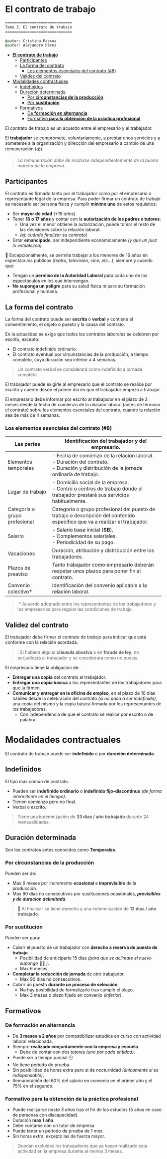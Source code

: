 
# **El contrato de trabajo**

```cmd
==============================
Tema 3. El contrato de trabajo
============================== 

@autor: Cristina Pascua
@autor: Alejandro Pérez
 ```

- [**El contrato de trabajo**](#el-contrato-de-trabajo)
  - [Participantes](#participantes)
  - [La forma del contrato](#la-forma-del-contrato)
    - [Los elementos esenciales del contrato (#8)](#los-elementos-esenciales-del-contrato-8)
  - [Validez del contrato](#validez-del-contrato)
- [Modalidades contractuales](#modalidades-contractuales)
  - [Indefinidos](#indefinidos)
  - [Duración determinada](#duración-determinada)
    - [Por **circunstancias de la producción**](#por-circunstancias-de-la-producción)
    - [Por **sustitución**](#por-sustitución)
  - [Formativos](#formativos)
    - [De **formación en alternancia**](#de-formación-en-alternancia)
    - [Formativo **para la obtención de la práctica profesional**](#formativo-para-la-obtención-de-la-práctica-profesional)

El contrato de trabajo es un acuerdo entre el empresario y el trabajador.

El **trabajador** se compromete, voluntariamente, a prestar unos servicios y a someterse a la organización y dirección del empresario a cambio de una remuneración (💰).

> *La remuneración debe de recibirse independientemente de la buena marcha de la empresa.*

## Participantes

El contrato es firmado tanto por el trabajador como por el empresario o representante legal de la empresa. Para poder firmar un contrato de trabajo es necesario ser persona física y cumplir **mínimo uno** de estos requisitos:

- Ser **mayor de edad** *(+18 años)*.
- Tener **16 o 17 años** y contar con la **autorización de los padres o tutores**:
  - Una vez el menor obtiene la autorización, puede tomar el resto de las decisiones sobre la relación laboral.
  - *(ej: cuándo finalizar su contrato)*
- Estar **emancipado**, ser independiente económicamente *(y que un juez lo establezca)*.

💬 Excepcionalmente, se permite trabajar a los menores de 16 años en espectáculos públicos *(teatro, televisión, cine, etc...)*, siempre y cuando que:

- Tengan un **permiso de la Autoridad Laboral** para cada uno de los espectáculos en los que intervengan.
- **No suponga un peligro** para su salud física ni para su formación profesional y humana.

## La forma del contrato

La forma del contrato puede ser **escrita** o **verbal** y contiene el consentimiento, el objeto o puesto y la causa del contrato.

En la actualidad se exige que todos los contratos laborales se celebren por escrito, excepto:

- El contrato indefinido ordinario.
- El contrato eventual por circunstancias de la producción, a tiempo completo, cuya duración sea inferior a 4 semanas.

> Un contrato verbal se considerará como indefinido a jornada completa.

El trabajador puede exigirle al empresario que el contrato se realice por escrito y cuente desde el primer día en que el trabajador empezó a trabajar.

El empresario debe informar por escrito al trabajador en el plazo de 2 meses desde la fecha de comienzo de la relación laboral (antes de terminar el contrato) sobre los elementos esenciales del contrato, cuando la relación sea de más de 4 semanas.

### Los elementos esenciales del contrato (#8)

| Las partes                    | Identificación del trabajador y del empresario.                                                                                              |
| ----------------------------- | -------------------------------------------------------------------------------------------------------------------------------------------- |
| Elementos temporales          | - Fecha de comienzo de la relación laboral. <br> - Duración del contrato. <br> - Duración y distribución de la jornada ordinaria de trabajo. |
| Lugar de trabajo              | - Domicilio social de la empresa. <br> - Centro o centros de trabajo donde el trabajador prestará sus servicios habitualmente.               |
| Categoría o grupo profesional | Categoría o grupo profesional del puesto de trabajo o descripción del contenido específico que va a realizar el trabajador.                  |
| Salario                       | - Salario base inicial (**SB**). <br> - Complementos salariales. <br> - Periodicidad de su pago.                                             |
| Vacaciones                    | Duración, atribución y distribución entre los trabajadores.                                                                                  |
| Plazos de preaviso            | Tanto trabajador como empresario deberán respetar unos plazos para poner fin al contrato.                                                    |
| Convenio colectivo*           | Identificación del convenio aplicable a la relación laboral.                                                                                 |

> .* Acuerdo adoptado entre los representantes de los trabajadores y los empresarios para regular las condiciones de trabajo.

## Validez del contrato

El trabajador debe firmar el contrato de trabajo para indicar que está conforme con la relación acordada.

> ℹ Si hubiera alguna **cláusula abusiva** o en **fraude de ley**, no perjudicará al trabajador y se considerará como no puesta.

El empresario tiene la obligación de:

- **Entregar una copia** del contrato al trabajador.
- **Entregar una copia básica** a los representantes de los trabajadores para que la firmen.
- **Comunicar y entregar en la oficina de empleo**, en el plazo de 10 días hábiles desde la celebración del contrato *(si no pasa a ser indefinido)*, una copia del mismo y la copia básica firmada por los representantes de los trabajadores.
  - Con independencia de que el contrato se realice por escrito o de palabra.

# Modalidades contractuales

El contrato de trabajo puede ser **indefinido** o por **duración determinada**.

## Indefinidos

El tipo más común de contrato.

- Pueden ser **indefinido ordinario** o **indefinido fijo-discontinuo** *(de forma intermitente en el tiempo)*.
- Tienen comienzo pero no final.
- Verbal o escrito.
  
> Tiene una indemnización de **33 días / año trabajado** durante 24 mensualidades.

## Duración determinada

Son los contratos antes conocidos como **Temporales**.

### Por **circunstancias de la producción**

Pueden ser de:

- Max 6 meses por incremento **ocasional** e **imprevisible** de la producción.
- Max 90 días no consecutivos por sustituciones ocasionales, ***previsibles y de duración delimitada***.
  
 > 💬 Al finalizar se tiene derecho a una indemnización de **12 días / año trabajado**.

### Por **sustitución**

Pueden ser para:

- Cubrir el puesto de un trabajador con **derecho a reserva de puesto de trabajo**.
  - Posibilidad de anticiparlo 15 días *(para que se aclimate el nuevo supongo* 🤷‍♂️ *)*.
  - Max 6 meses.
- **Completar la reducción de jornada** de otro trabajador.
  - Max 90 días no consecutivos.
- Cubrir un puesto **durante un proceso de selección**.
  - No hay posibilidad de formalizarlo tras cumplir el plazo.
  - Max 3 meses o plazo fijado en convenio *(inferior)*.

## Formativos

### De **formación en alternancia**

- De **3 meses a  2 años** por compatibilizar estudios en curso con actividad laboral relacionada.
- Siempre **realizado conjuntamente con la empresa y escuela**.
  - Debe de contar con dos tutores *(uno por cada entidad)*.
- Puede ser a tiempo parcial 🕑
- No tiene periodo de prueba.
- Sin posibilidad de horas extra pero si de nocturnidad *(únicamente si  es indispensable)*.
- Remuneración del 60% del salario en convenio en el primer año y el 75% en el segundo.

### Formativo **para la obtención de la práctica profesional**

- Puede realizarse *hasta 3 años* tras el fin de los estudios (5 años en caso de personas con discapacidad).
- Duración **max 1 año**.
- Debe contarse con un tutor de empresa
- Puede tener un período de prueba de 1 mes.
- Sin horas extra, excepto las de fuerza mayor.

> Quedan excluidos los trabajadores que ya hayan realizado esta actividad en la empresa durante al menos 3 meses.
